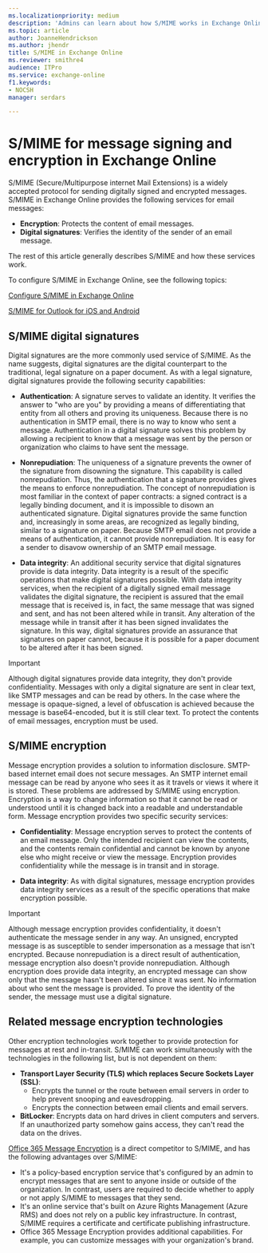 ```yaml
---
ms.localizationpriority: medium
description: 'Admins can learn about how S/MIME works in Exchange Online for message encryption and digitally signed messages.'
ms.topic: article
author: JoanneHendrickson
ms.author: jhendr
title: S/MIME in Exchange Online
ms.reviewer: smithre4
audience: ITPro
ms.service: exchange-online
f1.keywords:
- NOCSH
manager: serdars

---
```


# S/MIME for message signing and encryption in Exchange Online

S/MIME (Secure/Multipurpose internet Mail Extensions) is a widely accepted protocol for sending digitally signed and encrypted messages. S/MIME in Exchange Online provides the following services for email messages:

- **Encryption**: Protects the content of email messages.
- **Digital signatures**: Verifies the identity of the sender of an email message.

The rest of this article generally describes S/MIME and how these services work.

To configure S/MIME in Exchange Online, see the following topics:

[Configure S/MIME in Exchange Online](configure-smime-exo.md)

[S/MIME for Outlook for iOS and Android](../../clients-and-mobile-in-exchange-online/outlook-for-ios-and-android/smime-outlook-for-ios-and-android.md)

## S/MIME digital signatures

Digital signatures are the more commonly used service of S/MIME. As the name suggests, digital signatures are the digital counterpart to the traditional, legal signature on a paper document. As with a legal signature, digital signatures provide the following security capabilities:

- **Authentication**: A signature serves to validate an identity. It verifies the answer to "who are you" by providing a means of differentiating that entity from all others and proving its uniqueness. Because there is no authentication in SMTP email, there is no way to know who sent a message. Authentication in a digital signature solves this problem by allowing a recipient to know that a message was sent by the person or organization who claims to have sent the message.

- **Nonrepudiation**: The uniqueness of a signature prevents the owner of the signature from disowning the signature. This capability is called nonrepudiation. Thus, the authentication that a signature provides gives the means to enforce nonrepudiation. The concept of nonrepudiation is most familiar in the context of paper contracts: a signed contract is a legally binding document, and it is impossible to disown an authenticated signature. Digital signatures provide the same function and, increasingly in some areas, are recognized as legally binding, similar to a signature on paper. Because SMTP email does not provide a means of authentication, it cannot provide nonrepudiation. It is easy for a sender to disavow ownership of an SMTP email message.

- **Data integrity**: An additional security service that digital signatures provide is data integrity. Data integrity is a result of the specific operations that make digital signatures possible. With data integrity services, when the recipient of a digitally signed email message validates the digital signature, the recipient is assured that the email message that is received is, in fact, the same message that was signed and sent, and has not been altered while in transit. Any alteration of the message while in transit after it has been signed invalidates the signature. In this way, digital signatures provide an assurance that signatures on paper cannot, because it is possible for a paper document to be altered after it has been signed.

> [!IMPORTANT]
> Although digital signatures provide data integrity, they don't provide confidentiality. Messages with only a digital signature are sent in clear text, like SMTP messages and can be read by others. In the case where the message is opaque-signed, a level of obfuscation is achieved because the message is base64-encoded, but it is still clear text. To protect the contents of email messages, encryption must be used.

## S/MIME encryption

Message encryption provides a solution to information disclosure. SMTP-based internet email does not secure messages. An SMTP internet email message can be read by anyone who sees it as it travels or views it where it is stored. These problems are addressed by S/MIME using encryption. Encryption is a way to change information so that it cannot be read or understood until it is changed back into a readable and understandable form. Message encryption provides two specific security services:

- **Confidentiality**: Message encryption serves to protect the contents of an email message. Only the intended recipient can view the contents, and the contents remain confidential and cannot be known by anyone else who might receive or view the message. Encryption provides confidentiality while the message is in transit and in storage.

- **Data integrity**: As with digital signatures, message encryption provides data integrity services as a result of the specific operations that make encryption possible.

> [!IMPORTANT]
> Although message encryption provides confidentiality, it doesn't authenticate the message sender in any way. An unsigned, encrypted message is as susceptible to sender impersonation as a message that isn't encrypted. Because nonrepudiation is a direct result of authentication, message encryption also doesn't provide nonrepudiation. Although encryption does provide data integrity, an encrypted message can show only that the message hasn't been altered since it was sent. No information about who sent the message is provided. To prove the identity of the sender, the message must use a digital signature.

## Related message encryption technologies

Other encryption technologies work together to provide protection for messages at rest and in-transit. S/MIME can work simultaneously with the technologies in the following list, but is not dependent on them:

- **Transport Layer Security (TLS) which replaces Secure Sockets Layer (SSL)**:
  - Encrypts the tunnel or the route between email servers in order to help prevent snooping and eavesdropping.
  - Encrypts the connection between email clients and email servers.
- **BitLocker**: Encrypts data on hard drives in client computers and servers. If an unauthorized party somehow gains access, they can't read the data on the drives.

[Office 365 Message Encryption](/microsoft-365/compliance/email-encryption) is a direct competitor to S/MIME, and has the following advantages over S/MIME:

- It's a policy-based encryption service that's configured by an admin to encrypt messages that are sent to anyone inside or outside of the organization. In contrast, users are required to decide whether to apply or not apply S/MIME to messages that they send.
- It's an online service that's built on Azure Rights Management (Azure RMS) and does not rely on a public key infrastructure. In contrast, S/MIME requires a certificate and certificate publishing infrastructure.
- Office 365 Message Encryption provides additional capabilities. For example, you can customize messages with your organization's brand.
